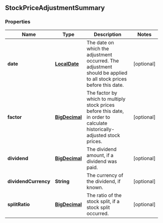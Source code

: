 
## StockPriceAdjustmentSummary

### Properties
Name | Type | Description | Notes
------------ | ------------- | ------------- | -------------
**date** | [**LocalDate**](LocalDate.md) | The date on which the adjustment occurred. The adjustment should be applied to all stock prices before this date. |  [optional]
**factor** | [**BigDecimal**](BigDecimal.md) | The factor by which to multiply stock prices before this date, in order to calculate historically-adjusted stock prices. |  [optional]
**dividend** | [**BigDecimal**](BigDecimal.md) | The dividend amount, if a dividend was paid. |  [optional]
**dividendCurrency** | **String** | The currency of the dividend, if known. |  [optional]
**splitRatio** | [**BigDecimal**](BigDecimal.md) | The ratio of the stock split, if a stock split occurred. |  [optional]



